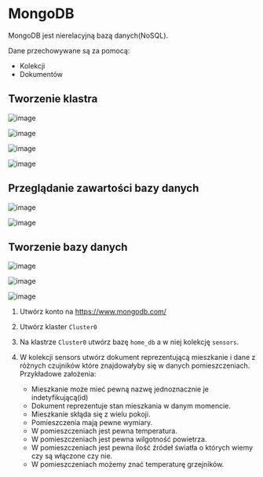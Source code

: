 # MongoDB

MongoDB jest nierelacyjną bazą danych(NoSQL).

Dane przechowywane są za pomocą:

   - Kolekcji
   - Dokumentów

## Tworzenie klastra
![image](https://user-images.githubusercontent.com/37069490/164544317-65d71f29-d271-407a-9fb1-2d2843b230a1.png)

![image](https://user-images.githubusercontent.com/37069490/164545067-3713c45a-a7ea-407a-8f9f-c69ceb1c2fe9.png)

![image](https://user-images.githubusercontent.com/37069490/164545301-7ad63327-08d7-44ad-ac44-95f646884867.png)

![image](https://user-images.githubusercontent.com/37069490/164545407-81cd17ce-0dfd-4dfc-bbba-756551adf000.png)

## Przeglądanie zawartości bazy danych

![image](https://user-images.githubusercontent.com/37069490/164546223-071753d3-4697-4e97-8f03-cd35ee0a2b62.png)

![image](https://user-images.githubusercontent.com/37069490/164546577-1ecb9230-b1d0-4ef5-bca9-aba071ce6e72.png)

## Tworzenie bazy danych

![image](https://user-images.githubusercontent.com/37069490/164547877-602c01b5-534d-41f7-a5c1-601be79f58f7.png)

![image](https://user-images.githubusercontent.com/37069490/164548099-9deaba05-cf51-437f-8020-047a7cb4c245.png)

![image](https://user-images.githubusercontent.com/37069490/164548247-c8e9cb78-f269-4d21-b06b-35e2b87f8b2b.png)

1. Utwórz konto na https://www.mongodb.com/
2. Utwórz klaster `Cluster0`
3. Na klastrze `Cluster0` utwórz bazę `home_db` a w niej kolekcję `sensors`.
4. W kolekcji sensors utwórz dokument reprezentującą mieszkanie i dane z różnych czujników które znajdowałyby się w danych pomieszczeniach. Przykładowe założenia:

    - Mieszkanie może mieć pewną nazwę jednoznacznie je indetyfikującą(id)
    - Dokument reprezentuje stan mieszkania w danym momencie.
    - Mieszkanie skłąda się z wielu pokoji.
    - Pomieszczenia mają pewne wymiary.
    - W pomieszczeniach jest pewna temperatura.
    - W pomieszczeniach jest pewna wilgotność powietrza.
    - W pomieszczeniach jest pewna ilość źródeł światła o których wiemy czy są włączone czy nie.
    - W pomieszczeniach możemy znać temperaturę grzejników.


